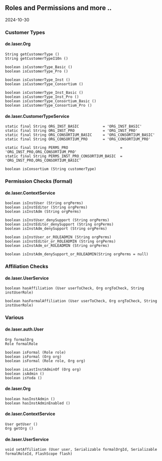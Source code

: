 
## Roles and Permissions and more ..

2024-10-30

### Customer Types

#### de.laser.Org

    String getCustomerType ()
    String getCustomerTypeI10n ()

    boolean isCustomerType_Basic ()
    boolean isCustomerType_Pro ()

    boolean isCustomerType_Inst ()
    boolean isCustomerType_Consortium ()

    boolean isCustomerType_Inst_Basic ()
    boolean isCustomerType_Inst_Pro ()
    boolean isCustomerType_Consortium_Basic ()
    boolean isCustomerType_Consortium_Pro ()

#### de.laser.CustomerTypeService

    static final String ORG_INST_BASIC           = 'ORG_INST_BASIC'
    static final String ORG_INST_PRO             = 'ORG_INST_PRO'
    static final String ORG_CONSORTIUM_BASIC     = 'ORG_CONSORTIUM_BASIC'
    static final String ORG_CONSORTIUM_PRO       = 'ORG_CONSORTIUM_PRO'

    static final String PERMS_PRO                        = 'ORG_INST_PRO,ORG_CONSORTIUM_PRO'
    static final String PERMS_INST_PRO_CONSORTIUM_BASIC  = 'ORG_INST_PRO,ORG_CONSORTIUM_BASIC'

    boolean isConsortium (String customerType)


### Permission Checks (formal)

#### de.laser.ContextService

    boolean isInstUser (String orgPerms)
    boolean isInstEditor (String orgPerms)
    boolean isInstAdm (String orgPerms)

    boolean isInstUser_denySupport (String orgPerms)
    boolean isInstEditor_denySupport (String orgPerms)
    boolean isInstAdm_denySupport (String orgPerms)

    boolean isInstUser_or_ROLEADMIN (String orgPerms)
    boolean isInstEditor_or_ROLEADMIN (String orgPerms)
    boolean isInstAdm_or_ROLEADMIN (String orgPerms)

    boolean isInstAdm_denySupport_or_ROLEADMIN(String orgPerms = null)


### Affiliation Checks

#### de.laser.UserService

    boolean hasAffiliation (User userToCheck, Org orgToCheck, String instUserRole)

    boolean hasFormalAffiliation (User userToCheck, Org orgToCheck, String instUserRole)


### Various

#### de.laser.auth.User

    Org formalOrg
    Role formalRole

    boolean isFormal (Role role)
    boolean isFormal (Org org)
    boolean isFormal (Role role, Org org)

    boolean isLastInstAdminOf (Org org)
    boolean isAdmin ()
    boolean isYoda ()

#### de.laser.Org

    boolean hasInstAdmin ()
    boolean hasInstAdminEnabled ()

#### de.laser.ContextService

    User getUser ()
    Org getOrg ()

#### de.laser.UserService

    void setAffiliation (User user, Serializable formalOrgId, Serializable formalRoleId, FlashScope flash)
